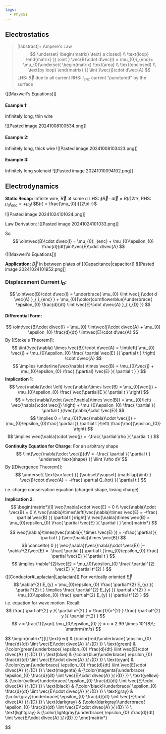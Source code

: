 ```yaml
---
tags:
  - Phys51
---
```


## Electrostatics

 > [!abstract]+ Ampere's Law
 > $$ \underset{ \begin{matrix}
\text{ a closed} \\ \text{loop}
\end{matrix} }{ \oint } \vec{B}\cdot d\vec{l} = \mu_{0}i_{enc}= \mu_{0}\underset{ \begin{matrix}
\text{area} \\ \text{enclosed} \\ \text{by loop}
\end{matrix} }{ \iint }\vec{j}\cdot d\vec{A} $$
> LHS: $\vec{B}$ due to all current
> RHS: $i_{enc}$ current "punctured" by the surface

([[Maxwell's Equations]])
#### Example 1:
Infinitely long, thin wire

![[Pasted image 20241008100534.png]]




#### Example 2:
Infinitely long, thick wire
![[Pasted image 20241008103423.png]]


#### Example 3:
Infinitely long solenoid
![[Pasted image 20241010094102.png]]




## Electrodynamics

**Static Recap:**
Infinite wire, $\vec{B}$ at some $r$:
LHS: $\oint \vec{B}\cdot d\vec{l} = B(r)2\pi r$,   RHS: $\mu_{0}i_{enc} = +\mu_{0}i$
$B(r) = \frac{\mu_{0}i}{2\pi r}$

![[Pasted image 20241024101024.png]]

Law Derivation:
![[Pasted image 20241024101033.png]]

So
$$
\oint\vec{B}\cdot d\vec{l} = \mu_{0}i_{enc} + \mu_{0}\epsilon_{0} \frac{d}{dt}\iint\vec{E}\cdot d\vec{A}
$$
([[Maxwell's Equations]])



**Application:** $\vec{B}$ in between plates of [[Capacitance|capacitor]]
![[Pasted image 20241024101952.png]]

### Displacement Current $i_{D}$:
$$
\oint\vec{B}\cdot d\vec{l} = \underbrace{ \mu_{0} \iint \vec{j}\cdot d \vec{A} }_{ i_{enc} } + \mu_{0}{\color{cornflowerblue}\underbrace{ \epsilon_{0} \frac{d}{dt} \iint \vec{E}\cdot d\vec{A} }_{ i_{D} }}
$$
#### Differential Form:
$$
\oint\vec{B}\cdot d\vec{l} = \mu_{0} \iint\vec{j}\cdot d\vec{A} + \mu_{0} \epsilon_{0} \frac{d}{dt} \iint\vec{E}\cdot d\vec{A}
$$
By [[Stoke's Theorem]]:
$$
\iint(\vec{\nabla} \times \vec{B})\cdot d\vec{A} = \iint\left( \mu_{0} \vec{j} + \mu_{0}\epsilon_{0} \frac{ \partial \vec{E} }{ \partial t } \right) \cdot d\vec{A}
$$
$$
\implies \underline{\vec{\nabla} \times \vec{B} = \mu_{0}\vec{j} + \mu_{0}\epsilon_{0} \frac{ {\partial} \vec{E} }{ \partial t } }
$$
**Implication 1**:
$$
\vec{\nabla}\cdot \left[ \vec{\nabla}\times \vec{B} = \mu_{0}\vec{j} + \mu_{0}\epsilon_{0} \frac{ \vec{\partial}E }{ \partial t }  \right] 
$$
$$
 = \vec{\nabla}\cdot (\vec{\nabla}\times \vec{B}) = \mu_{0}\left( \vec{\nabla}\cdot \vec{j} \right)  + \mu_{0}\epsilon_{0} \frac{ \partial }{ \partial t }(\vec{\nabla}\cdot \vec{E}) 
$$
$$
\implies 0 = \mu_{0}(\vec{\nabla}\cdot \vec{j}) + \mu_{0}\epsilon_{0}\frac{ \partial  }{ \partial t }\left( \frac{\rho}{\epsilon_{0}} \right) 
$$
$$
\implies \vec{\nabla}\cdot \vec{j} = -\frac{ \partial \rho }{ \partial t } 
$$

**Continuity Equation for Charge**:
For an arbitrary shape
$$
\iint(\vec{\nabla}\cdot \vec{j})dV = -\frac{ \partial  }{ \partial t } \underset{ \text{shape} }{ \iiint }\rho dV
$$
By [[Divergence Theorem]]:
$$
\underset{ \text{surface} }{ {\subset\!\supset} \mathllap{\iint} } \vec{j}\cdot d\vec{A} = -\frac{ \partial Q_{tot} }{ \partial t } 
$$

i.e. charge conservation equation (charged shape, losing charge)

**Implication 2**:
$$
\begin{matrix*}[l]
\vec{\nabla}\cdot \vec{E} = 0  \\
\vec{\nabla}\cdot \vec{B} = 0 \\
\vec{\nabla}\times\left[\vec{\nabla}\times \vec{E} = -\frac{ \partial \vec{B} }{ \partial t }\right] \\
\vec{\nabla}\times \vec{B} = \mu_{0}\epsilon_{0} \frac{ \partial \vec{E} }{ \partial t } 
\end{matrix*}
$$

$$
\vec{\nabla}\times(\vec{\nabla}{ \times \vec{E} }) = -\frac{ \partial }{ \partial t } (\vec{\nabla}\times \vec{B})
$$
$$
\cancelto{ 0 }{ \vec{\nabla}(\vec{\nabla}\cdot \vec{E}) }-\nabla^{2}\vec{E} = -\frac{ \partial  }{ \partial t }\mu_{0}\epsilon_{0} \frac{ \partial \vec{E} }{ \partial t }   
$$
$$
\implies \nabla^{2}\vec{E} = \mu_{0}\epsilon_{0} \frac{ \partial^{2}  \vec{E} }{ \partial t^{2}  }  
$$
([[Conductor#Laplacian|Laplacian]])
For vertically oriented $\vec{E}$
$$
\nabla^{2} E_{y} = \mu_{0}\epsilon_{0} \frac{ \partial^{2}  E_{y} }{ \partial^{2}  t }  \implies \frac{ \partial^{2}  E_{y} }{ \partial x^{2}  }  = \mu_{0}\epsilon_{0} \frac{ \partial^{2}  E_{y} }{ \partial t^{2}  } 
$$
i.e. equation for wave motion. Recall:
$$
\frac{ \partial^{2}  y }{ \partial x^{2}  }  = \frac{1}{v^{2} } \frac{ \partial^{2}  y }{ \partial t^{2}  } 
$$
$$
v = \frac{1}{\sqrt{ \mu_{0}\epsilon_{0} }} = c = 2.99 \times 10^{8}\;  \mathrm{m/s}
$$








$$
\begin{matrix*}[l]
\text{red} & {\color{red}\underbrace{ \epsilon_{0} \frac{d}{dt} \iint \vec{E}\cdot d\vec{A} }_{ i_{D} }} \\
\text{green}  & {\color{green}\underbrace{ \epsilon_{0} \frac{d}{dt} \iint \vec{E}\cdot d\vec{A} }_{ i_{D} }} \\
\text{blue}  & {\color{blue}\underbrace{ \epsilon_{0} \frac{d}{dt} \iint \vec{E}\cdot d\vec{A} }_{ i_{D} }} \\
\text{cyan}  & {\color{cyan}\underbrace{ \epsilon_{0} \frac{d}{dt} \iint \vec{E}\cdot d\vec{A} }_{ i_{D} }} \\
\text{magenta}  & {\color{magenta}\underbrace{ \epsilon_{0} \frac{d}{dt} \iint \vec{E}\cdot d\vec{A} }_{ i_{D} }} \\
\text{yellow}  & {\color{yellow}\underbrace{ \epsilon_{0} \frac{d}{dt} \iint \vec{E}\cdot d\vec{A} }_{ i_{D} }} \\
\text{black}  & {\color{black}\underbrace{ \epsilon_{0} \frac{d}{dt} \iint \vec{E}\cdot d\vec{A} }_{ i_{D} }} \\
\text{gray}  & {\color{gray}\underbrace{ \epsilon_{0} \frac{d}{dt} \iint \vec{E}\cdot d\vec{A} }_{ i_{D} }} \\
\text{darkgray}  & {\color{darkgray}\underbrace{ \epsilon_{0} \frac{d}{dt} \iint \vec{E}\cdot d\vec{A} }_{ i_{D} }} \\
\text{lightgray}  & {\color{lightgray}\underbrace{ \epsilon_{0} \frac{d}{dt} \iint \vec{E}\cdot d\vec{A} }_{ i_{D} }}
\end{matrix*}


$$